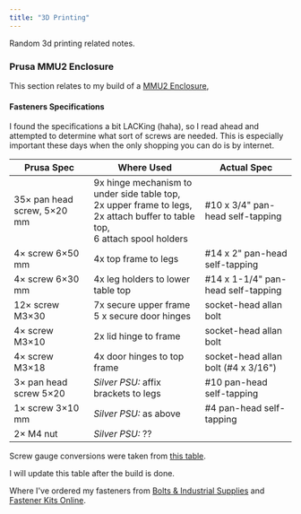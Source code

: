 ```yaml
---
title: "3D Printing"
---
```


Random 3d printing related notes.

### Prusa MMU2 Enclosure

This section relates to my build of a [MMU2 Enclosure](https://blog.prusaprinters.org/mmu2s-printer-enclosure_30215/),

#### Fasteners Specifications

I found the specifications a bit LACKing (haha), so I read ahead and attempted to determine what sort of screws are needed. This is especially important these days when the only shopping you can do is by internet.

| Prusa Spec                  | Where Used                                                                                                                            | Actual Spec                         |
| --------------------------- | ------------------------------------------------------------------------------------------------------------------------------------- | ----------------------------------- |
| 35× pan head screw, 5×20 mm | 9x hinge mechanism to under side table top,<br/>2x upper frame to legs,<br/>2x attach buffer to table top,<br/>6 attach spool holders | #10 x 3/4" pan-head self-tapping    |
| 4× screw 6×50 mm            | 4x top frame to legs                                                                                                                  | #14 x 2" pan-head self-tapping      |
| 4× screw 6×30 mm            | 4x leg holders to lower table top                                                                                                     | #14 x 1-1/4" pan-head self-tapping  |
| 12× screw M3×30             | 7x secure upper frame<br/>5 x secure door hinges                                                                                      | socket-head allan bolt              |
| 4× screw M3×10              | 2x lid hinge to frame                                                                                                                 | socket-head allan bolt              |
| 4× screw M3×18              | 4x door hinges to top frame                                                                                                           | socket-head allan bolt (#4 x 3/16") |
| 3× pan head screw 5×20      | _Silver PSU:_ affix brackets to legs                                                                                                  | #10 pan-head self-tapping           |
| 1× screw 3×10 mm            | _Silver PSU:_ as above                                                                                                                | #4 pan-head self-tapping            |
| 2× M4 nut                   | _Silver PSU:_ ??                                                                                                                      |                                     |

Screw gauge conversions were taken from [this table](https://www.anzor.com.au/gauge-millimeter-conversion-chart).

I will update this table after the build is done.

Where I've ordered my fasteners from [Bolts & Industrial Supplies](https://www.bolt.com.au/) and [Fastener Kits Online](http://www.ebaystores.com.au/fastenerkitsonline).
